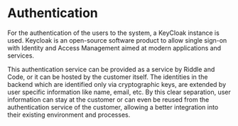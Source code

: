 # Authentication

For the authentication of the users to the system, a KeyCloak instance is used. Keycloak is an open-source software product to allow single sign-on with Identity and Access Management aimed at modern applications and services.

This authentication service can be provided as a service by Riddle and Code, or it can be hosted by the customer itself. The identities in the backend which are identified only via cryptographic keys, are extended by user specific information like name, email, etc. By this clear separation, user information can stay at the customer or can even be reused from the authentication service of the customer, allowing a better integration into their existing environment and processes.
